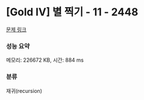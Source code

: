 # [Gold IV] 별 찍기 - 11 - 2448 

[문제 링크](https://www.acmicpc.net/problem/2448) 

### 성능 요약

메모리: 226672 KB, 시간: 884 ms

### 분류

재귀(recursion)

